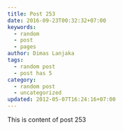 ```yaml
---
title: Post 253
date: 2016-09-23T00:32:32+07:00
keywords:
  - random
  - post
  - pages
author: Dimas Lanjaka
tags:
  - random post
  - post has 5
category:
  - random post
  - uncategorized
updated: 2012-05-07T16:24:16+07:00
---
```

This is content of post 253